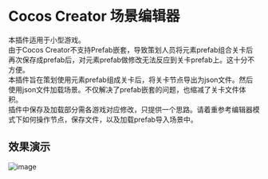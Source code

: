# Cocos Creator 场景编辑器
本插件适用于小型游戏。<br>
由于Cocos Creator不支持Prefab嵌套，导致策划人员将元素prefab组合关卡后再次保存成prefab后，对元素prefab做修改无法反应到关卡prefab上。这十分不方便。<br>
本插件旨在策划使用元素prefab组成关卡后，将关卡节点导出为json文件。然后使用json文件加载场景。不仅解决了prefab嵌套的问题，也缩减了关卡文件体积。<br>
插件中保存及加载部分需各游戏对应修改，只提供一个思路。请着重参考编辑器模式下如何操作节点，保存文件，以及加载prefab导入场景中。<br>
## 效果演示
![image](https://github.com/glegoo/cocos-creator-level-editor/raw/master/sample.gif)